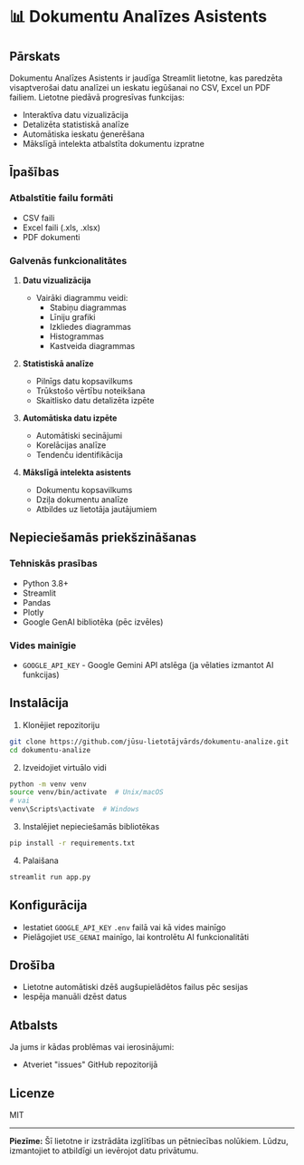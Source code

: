 # 📊 Dokumentu Analīzes Asistents

## Pārskats

Dokumentu Analīzes Asistents ir jaudīga Streamlit lietotne, kas paredzēta visaptverošai datu analīzei un ieskatu iegūšanai no CSV, Excel un PDF failiem. Lietotne piedāvā progresīvas funkcijas:

- Interaktīva datu vizualizācija
- Detalizēta statistiskā analīze
- Automātiska ieskatu ģenerēšana
- Mākslīgā intelekta atbalstīta dokumentu izpratne

## Īpašības

### Atbalstītie failu formāti
- CSV faili
- Excel faili (.xls, .xlsx)
- PDF dokumenti

### Galvenās funkcionalitātes

1. **Datu vizualizācija**
   - Vairāki diagrammu veidi:
     - Stabiņu diagrammas
     - Līniju grafiki
     - Izkliedes diagrammas
     - Histogrammas
     - Kastveida diagrammas

2. **Statistiskā analīze**
   - Pilnīgs datu kopsavilkums
   - Trūkstošo vērtību noteikšana
   - Skaitlisko datu detalizēta izpēte

3. **Automātiska datu izpēte**
   - Automātiski secinājumi
   - Korelācijas analīze
   - Tendenču identifikācija

4. **Mākslīgā intelekta asistents**
   - Dokumentu kopsavilkums
   - Dziļa dokumentu analīze
   - Atbildes uz lietotāja jautājumiem

## Nepieciešamās priekšzināšanas

### Tehniskās prasības
- Python 3.8+
- Streamlit
- Pandas
- Plotly
- Google GenAI bibliotēka (pēc izvēles)

### Vides mainīgie
- `GOOGLE_API_KEY` - Google Gemini API atslēga (ja vēlaties izmantot AI funkcijas)

## Instalācija

1. Klonējiet repozitoriju
```bash
git clone https://github.com/jūsu-lietotājvārds/dokumentu-analize.git
cd dokumentu-analize
```

2. Izveidojiet virtuālo vidi
```bash
python -m venv venv
source venv/bin/activate  # Unix/macOS
# vai
venv\Scripts\activate  # Windows
```

3. Instalējiet nepieciešamās bibliotēkas
```bash
pip install -r requirements.txt
```

4. Palaišana
```bash
streamlit run app.py
```

## Konfigurācija

- Iestatiet `GOOGLE_API_KEY` `.env` failā vai kā vides mainīgo
- Pielāgojiet `USE_GENAI` mainīgo, lai kontrolētu AI funkcionalitāti

## Drošība

- Lietotne automātiski dzēš augšupielādētos failus pēc sesijas
- Iespēja manuāli dzēst datus

## Atbalsts

Ja jums ir kādas problēmas vai ierosinājumi:
- Atveriet "issues" GitHub repozitorijā

## Licenze

MIT

---

**Piezīme:** Šī lietotne ir izstrādāta izglītības un pētniecības nolūkiem. 
Lūdzu, izmantojiet to atbildīgi un ievērojot datu privātumu.
